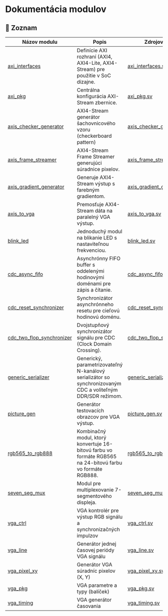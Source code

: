 # Dokumentácia modulov

## 🔧 Zoznam

| Názov modulu | Popis | Zdrojový súbor |
|--------------|--------|----------------|
| [axi_interfaces](modules/axi_interfaces.md) | Definície AXI rozhraní (AXI4, AXI4-Lite, AXI4-Stream) pre použitie v SoC dizajne. | [axi_interfaces.sv](https://github.com/risapav/fpga_common/blob/main/src/axi/axi_interfaces.sv) |
| [axi_pkg](modules/axi_pkg.md) | Centrálna konfigurácia AXI-Stream zbernice. | [axi_pkg.sv](https://github.com/risapav/fpga_common/blob/main/src/axi/axi_pkg.sv) |
| [axis_checker_generator](modules/axis_checker_generator.md) | AXI4-Stream generátor šachovnicového vzoru (checkerboard pattern) | [axis_checker_generator.sv](https://github.com/risapav/fpga_common/blob/main/src/axis/axis_checker_generator.sv) |
| [axis_frame_streamer](modules/axis_frame_streamer.md) | AXI4-Stream Frame Streamer generujúci súradnice pixelov. | [axis_frame_streamer.sv](https://github.com/risapav/fpga_common/blob/main/src/axis/axis_frame_streamer.sv) |
| [axis_gradient_generator](modules/axis_gradient_generator.md) | Generuje AXI4-Stream výstup s farebným gradientom. | [axis_gradient_generator.sv](https://github.com/risapav/fpga_common/blob/main/src/axis/axis_gradient_generator.sv) |
| [axis_to_vga](modules/axis_to_vga.md) | Premosťuje AXI4-Stream dáta na paralelný VGA výstup. | [axis_to_vga.sv](https://github.com/risapav/fpga_common/blob/main/src/axis/axis_to_vga.sv) |
| [blink_led](modules/blink_led.md) | Jednoduchý modul na blikanie LED s nastaviteľnou frekvenciou. | [blink_led.sv](https://github.com/risapav/fpga_common/blob/main/src/utils/blink_led.sv) |
| [cdc_async_fifo](modules/cdc_async_fifo.md) | Asynchrónny FIFO buffer s oddelenými hodinovými doménami pre zápis a čítanie. | [cdc_async_fifo.sv](https://github.com/risapav/fpga_common/blob/main/src/cdc/cdc_async_fifo.sv) |
| [cdc_reset_synchronizer](modules/cdc_reset_synchronizer.md) | Synchronizátor asynchrónneho resetu pre cieľovú hodinovú doménu. | [cdc_reset_synchronizer.sv](https://github.com/risapav/fpga_common/blob/main/src/cdc/cdc_reset_synchronizer.sv) |
| [cdc_two_flop_synchronizer](modules/cdc_two_flop_synchronizer.md) | Dvojstupňový synchronizátor signálu pre CDC (Clock Domain Crossing). | [cdc_two_flop_synchronizer.sv](https://github.com/risapav/fpga_common/blob/main/src/cdc/cdc_two_flop_synchronizer.sv) |
| [generic_serializer](modules/generic_serializer.md) | Generický, parametrizovateľný N-kanálový serializátor so synchronizovaným CDC a voliteľným DDR/SDR režimom. | [generic_serializer.sv](https://github.com/risapav/fpga_common/blob/main/src/hdmi/generic_serializer.sv) |
| [picture_gen](modules/picture_gen.md) | Generátor testovacích obrazcov pre VGA výstup. | [picture_gen.sv](https://github.com/risapav/fpga_common/blob/main/src/picture/picture_gen.sv) |
| [rgb565_to_rgb888](modules/rgb565_to_rgb888.md) | Kombinačný modul, ktorý konvertuje 16-bitovú farbu vo formáte RGB565 na 24-bitovú farbu vo formáte RGB888. | [rgb565_to_rgb888.sv](https://github.com/risapav/fpga_common/blob/main/src/vga/rgb565_to_rgb888.sv) |
| [seven_seg_mux](modules/seven_seg_mux.md) | Modul pre multiplexovanie 7-segmentového displeja. | [seven_seg_mux.sv](https://github.com/risapav/fpga_common/blob/main/src/utils/seven_seg_mux.sv) |
| [vga_ctrl](modules/vga_ctrl.md) | VGA kontrolér pre výstup RGB signálu a synchronizačných impulzov | [vga_ctrl.sv](https://github.com/risapav/fpga_common/blob/main/src/vga/vga_ctrl.sv) |
| [vga_line](modules/vga_line.md) | Generátor jednej časovej periódy VGA signálu | [vga_line.sv](https://github.com/risapav/fpga_common/blob/main/src/vga/vga_line.sv) |
| [vga_pixel_xy](modules/vga_pixel_xy.md) | Generátor VGA súradníc pixelov (X, Y) | [vga_pixel_xy.sv](https://github.com/risapav/fpga_common/blob/main/src/vga/vga_pixel_xy.sv) |
| [vga_pkg](modules/vga_pkg.md) | VGA parametre a typy (balíček) | [vga_pkg.sv](https://github.com/risapav/fpga_common/blob/main/src/vga/vga_pkg.sv) |
| [vga_timing](modules/vga_timing.md) | VGA generátor časovania | [vga_timing.sv](https://github.com/risapav/fpga_common/blob/main/src/vga/vga_timing.sv) |
